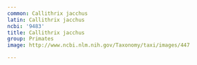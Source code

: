 ```yaml
---
common: Callithrix jacchus
latin: Callithrix jacchus
ncbi: '9483'
title: Callithrix jacchus
group: Primates
image: http://www.ncbi.nlm.nih.gov/Taxonomy/taxi/images/447

---
```

